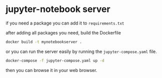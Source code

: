 # jupyter-notebook server
if you need a package you can add it to `requirements.txt`

after adding all packages you need, build the Dockerfile 
```bash
docker build -t mynotebookserver .
```

or you can run the server easily by running the `jupyter-compose.yaml` file.
```bash
docker-compose -f jupyter-compose.yaml up -d
```

then you can browse it in your web browser.
 